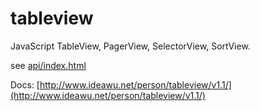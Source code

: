 tableview
=========

JavaScript TableView, PagerView, SelectorView, SortView.

see [api/index.html](api/index.html)

Docs: [http://www.ideawu.net/person/tableview/v1.1/](http://www.ideawu.net/person/tableview/v1.1/)

